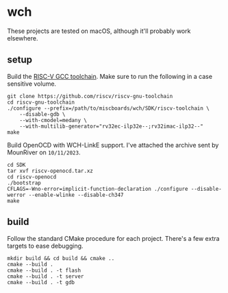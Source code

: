 # wch

These projects are tested on macOS, although it'll probably work elsewhere.

## setup

Build the [RISC-V GCC toolchain](https://github.com/riscv-collab/riscv-gnu-toolchain). Make sure to run the following in a case sensitive volume.

```
git clone https://github.com/riscv/riscv-gnu-toolchain
cd riscv-gnu-toolchain
./configure --prefix=/path/to/miscboards/wch/SDK/riscv-toolchain \
    --disable-gdb \
    --with-cmodel=medany \
    --with-multilib-generator="rv32ec-ilp32e--;rv32imac-ilp32--"
make
```

Build OpenOCD with WCH-LinkE support. I've attached the archive sent by MounRiver on `10/11/2023`.

```
cd SDK
tar xvf riscv-openocd.tar.xz
cd riscv-openocd
./bootstrap
CFLAGS=-Wno-error=implicit-function-declaration ./configure --disable-werror --enable-wlinke --disable-ch347
make
```

## build

Follow the standard CMake procedure for each project. There's a few extra targets to ease debugging.

```
mkdir build && cd build && cmake ..
cmake --build .
cmake --build . -t flash
cmake --build . -t server
cmake --build . -t gdb
```
